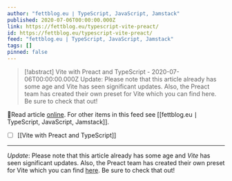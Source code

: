```yaml
---
author: "fettblog․eu ∣ TypeScript, JavaScript, Jamstack"
published: 2020-07-06T00:00:00.000Z
link: https://fettblog.eu/typescript-vite-preact/
id: https://fettblog.eu/typescript-vite-preact/
feed: "fettblog․eu ∣ TypeScript, JavaScript, Jamstack"
tags: []
pinned: false
---
```

> [!abstract] Vite with Preact and TypeScript - 2020-07-06T00:00:00.000Z
> Update: Please note that this article already has some age and Vite has seen significant updates. Also, the Preact team has created their own preset for Vite which you can find here. Be sure to check that out!

🔗Read article [online](https://fettblog.eu/typescript-vite-preact/). For other items in this feed see [[fettblog․eu ∣ TypeScript, JavaScript, Jamstack]].

- [ ] [[Vite with Preact and TypeScript]]
- - -
_Update_: Please note that this article already has some age and _Vite_ has seen significant updates. Also, the Preact team has created their own preset for Vite which you can find [here](https://github.com/preactjs/preset-vite). Be sure to check that out!
